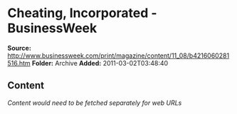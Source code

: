 # Cheating, Incorporated - BusinessWeek

**Source:** http://www.businessweek.com/print/magazine/content/11_08/b4216060281516.htm
**Folder:** Archive
**Added:** 2011-03-02T03:48:40




## Content
*Content would need to be fetched separately for web URLs*
